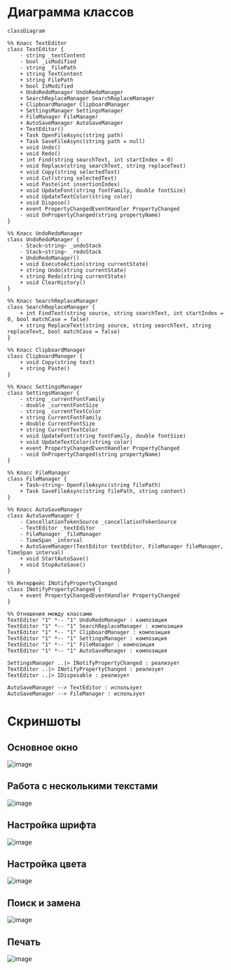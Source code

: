 # Диаграмма классов

```mermaid
classDiagram

%% Класс TextEditor
class TextEditor {
    - string _textContent
    - bool _isModified
    - string _filePath
    + string TextContent
    + string FilePath
    + bool IsModified
    + UndoRedoManager UndoRedoManager
    + SearchReplaceManager SearchReplaceManager
    + ClipboardManager ClipboardManager
    + SettingsManager SettingsManager
    + FileManager FileManager
    + AutoSaveManager AutoSaveManager
    + TextEditor()
    + Task OpenFileAsync(string path)
    + Task SaveFileAsync(string path = null)
    + void Undo()
    + void Redo()
    + int Find(string searchText, int startIndex = 0)
    + void Replace(string searchText, string replaceText)
    + void Copy(string selectedText)
    + void Cut(string selectedText)
    + void Paste(int insertionIndex)
    + void UpdateFont(string fontFamily, double fontSize)
    + void UpdateTextColor(string color)
    + void Dispose()
    + event PropertyChangedEventHandler PropertyChanged
    - void OnPropertyChanged(string propertyName)
}

%% Класс UndoRedoManager
class UndoRedoManager {
    - Stack~string~ _undoStack
    - Stack~string~ _redoStack
    + UndoRedoManager()
    + void ExecuteAction(string currentState)
    + string Undo(string currentState)
    + string Redo(string currentState)
    + void ClearHistory()
}

%% Класс SearchReplaceManager
class SearchReplaceManager {
    + int FindText(string source, string searchText, int startIndex = 0, bool matchCase = false)
    + string ReplaceText(string source, string searchText, string replaceText, bool matchCase = false)
}

%% Класс ClipboardManager
class ClipboardManager {
    + void Copy(string text)
    + string Paste()
}

%% Класс SettingsManager
class SettingsManager {
    - string _currentFontFamily
    - double _currentFontSize
    - string _currentTextColor
    + string CurrentFontFamily
    + double CurrentFontSize
    + string CurrentTextColor
    + void UpdateFont(string fontFamily, double fontSize)
    + void UpdateTextColor(string color)
    + event PropertyChangedEventHandler PropertyChanged
    - void OnPropertyChanged(string propertyName)
}

%% Класс FileManager
class FileManager {
    + Task~string~ OpenFileAsync(string filePath)
    + Task SaveFileAsync(string filePath, string content)
}

%% Класс AutoSaveManager
class AutoSaveManager {
    - CancellationTokenSource _cancellationTokenSource
    - TextEditor _textEditor
    - FileManager _fileManager
    - TimeSpan _interval
    + AutoSaveManager(TextEditor textEditor, FileManager fileManager, TimeSpan interval)
    + void StartAutoSave()
    + void StopAutoSave()
}

%% Интерфейс INotifyPropertyChanged
class INotifyPropertyChanged {
    + event PropertyChangedEventHandler PropertyChanged
}

%% Отношения между классами
TextEditor "1" *-- "1" UndoRedoManager : композиция
TextEditor "1" *-- "1" SearchReplaceManager : композиция
TextEditor "1" *-- "1" ClipboardManager : композиция
TextEditor "1" *-- "1" SettingsManager : композиция
TextEditor "1" *-- "1" FileManager : композиция
TextEditor "1" *-- "1" AutoSaveManager : композиция

SettingsManager ..|> INotifyPropertyChanged : реализует
TextEditor ..|> INotifyPropertyChanged : реализует
TextEditor ..|> IDisposable : реализует

AutoSaveManager --> TextEditor : использует
AutoSaveManager --> FileManager : использует
```

# Скриншоты
## Основное окно
![image](https://github.com/user-attachments/assets/ffe5af5d-48b5-435b-9533-7d19b0073221)

## Работа с несколькими текстами
![image](https://github.com/user-attachments/assets/63d78736-5f15-4448-95fc-9356d4e3a212)

## Настройка шрифта
![image](https://github.com/user-attachments/assets/a3b06300-0db2-469f-8688-9d6a7d4a6a7c)

## Настройка цвета
![image](https://github.com/user-attachments/assets/c9734080-3238-4c89-99f8-c40c83bc278c)

## Поиск и замена
![image](https://github.com/user-attachments/assets/135e7520-f0b0-406e-a4ad-4e1503ce9fce)

## Печать
![image](https://github.com/user-attachments/assets/1d54b711-333f-45ff-ac8a-81502276bb0c)

